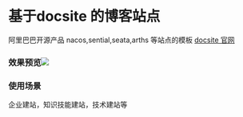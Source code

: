 # 基于docsite 的博客站点
阿里巴巴开源产品 nacos,sential,seata,arths 等站点的模板
[docsite 官网](https://docsite.js.org/)
​

### 效果预览![](https://img.alicdn.com/imgextra/i3/O1CN01aY7OjZ1thMYfrnjad_!!6000000005933-1-tps-1777-913.gif#id=zLjyv&originHeight=913&originWidth=1777&originalType=binary&ratio=1&status=done&style=none)



### 
### 使用场景
企业建站，知识技能建站，技术建站等
